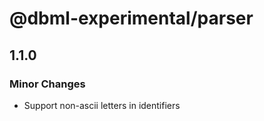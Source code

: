 # @dbml-experimental/parser

## 1.1.0

### Minor Changes

- Support non-ascii letters in identifiers
